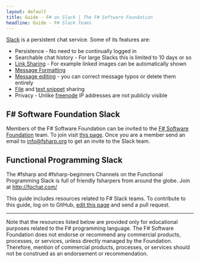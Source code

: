 ```yaml
---
layout: default
title: Guide - F# on Slack | The F# Software Foundation
headline: Guide - F# Slack Teams
---
```


[Slack](https://slack.com/) is a persistent chat service. Some of its features are:

* Persistence - No need to be continually logged in
* Searchable chat history - For large Slacks this is limited to 10 days or so
* [Link Sharing](https://slack.zendesk.com/hc/en-us/articles/204399343-Sharing-links-in-Slack) - For example linked images can be automatically shown
* [Message Formatting](https://slack.zendesk.com/hc/en-us/articles/202288908-Formatting-your-messages)
* [Message editing](https://slack.zendesk.com/hc/en-us/articles/202395258-Editing-or-deleting-messages) - you can correct message typos or delete them entirely
* [File](https://slack.zendesk.com/hc/en-us/articles/201330736-Uploading-and-sharing-files) and [text snippet](https://slack.zendesk.com/hc/en-us/articles/204145658-Creating-a-Snippet) sharing
* Privacy - Unlike [freenode](https://freenode.net/) IP addresses are not publicly visible

## F# Software Foundation Slack

Members of the F# Software Foundation can be invited to the [F# Software Foundation](https://fsharp.slack.com/) team. To join visit [this page](http://foundation.fsharp.org/join). Once you are a member send an email to info@fsharp.org to get an invite to the Slack team.

## Functional Programming Slack

The #fsharp and #fsharp-beginners Channels on the Functional Programming Slack is full of friendly fsharpers from around the globe. Join at http://fpchat.com/


<div class="jumbotron visible-lg calloutBox" id="how-to-add-testimonial"> 
    <p>This guide includes resources related to F# Slack teams. To contribute to this guide, log on to GitHub, <a href="https://github.com/fsharp/fsfoundation/edit/gh-pages/guides/slack/index.md">edit this page</a> and send a pull request.</p>
    <hr />
    <p>Note that the resources listed below are provided only for educational purposes related to the F# programming language. The F# Software Foundation does not endorse or recommend any commercial products, processes, or services, unless directly managed by the Foundation. Therefore, mention of commercial products, processes, or services should not be construed as an endorsement or recommendation.</p>
</div> 

